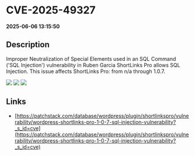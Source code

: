 # CVE-2025-49327

**2025-06-06 13:15:50**

## Description
Improper Neutralization of Special Elements used in an SQL Command ('SQL Injection') vulnerability in Ruben Garcia ShortLinks Pro allows SQL Injection. This issue affects ShortLinks Pro: from n/a through 1.0.7.

![](https://img.shields.io/static/v1?label=Score&message=7.6&color=red)
![](https://img.shields.io/static/v1?label=Severity&message=HIGH&color=red)
![](https://img.shields.io/static/v1?label=CWE&message=SQL&color=green)

## Links
- [https://patchstack.com/database/wordpress/plugin/shortlinkspro/vulnerability/wordpress-shortlinks-pro-1-0-7-sql-injection-vulnerability?_s_id=cve](https://patchstack.com/database/wordpress/plugin/shortlinkspro/vulnerability/wordpress-shortlinks-pro-1-0-7-sql-injection-vulnerability?_s_id=cve)
